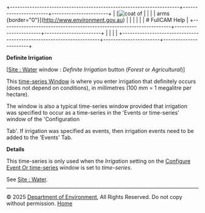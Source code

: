 +---------------------------------------------------------------------+-----------------------+-----------------------+
| [![coat of                                                          |                       | [](index.htm)         |
| arms](imgs/coa_env.png){border="0"}](http://www.environment.gov.au) |                       |                       |
|                                                                     |                       | # FullCAM Help        |
+---------------------------------------------------------------------+-----------------------+-----------------------+
|                                                                     |                       |                       |
+---------------------------------------------------------------------+-----------------------+-----------------------+

**Definite Irrigation**

\[[Site : Water](12_Site_Water.htm) window : *Definite Irrigation*
button (*Forest* or *Agricultural*)\]

This [time-series Window](135_time-series%20window.htm) is where you
enter irrigation that definitely occurs (does not depend on conditions),
in millimetres (100 mm = 1 megalitre per hectare).

The window is also a typical time-series window provided that irrigation
was specified to occur as a time-series in the \'Events or time-series\'
window of the \'Configuration

Tab\'. If irrigation was specified as events, then irrigation events
need to be added to the \'Events\' Tab.

**Details**

This time-series is only used when the *Irrigation* setting on the
[Configure Event Or
time-series](195_Configure%20Event%20Or%20time-series.htm) window is set
to *time-series*.

See [Site : Water](12_Site_Water.htm).

------------------------------------------------------------------------

© 2025 [Department of
Environment](http://www.environment.gov.au "Department of Environment"),
All Rights Reserved. Do not copy without permission.
[Home](index.htm "help index")
